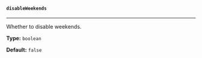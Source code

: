 #### `disableWeekends`

---

Whether to disable weekends.

**Type:** `boolean`

**Default:** `false`
